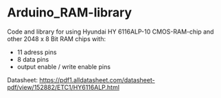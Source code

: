 # Arduino_RAM-library

Code and library for using Hyundai HY 6116ALP-10 CMOS-RAM-chip and other 2048 x 8 Bit RAM chips with:

- 11 adress pins
- 8 data pins
- output enable / write enable pins

Datasheet:
https://pdf1.alldatasheet.com/datasheet-pdf/view/152882/ETC1/HY6116ALP.html


